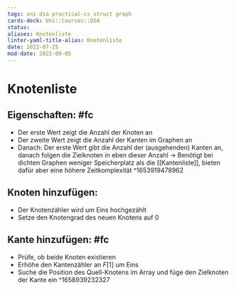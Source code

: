 ```yaml
---
tags: uni dsa practical-cs struct graph
cards-deck: Uni::Courses::DSA
status: 
aliases: Knotenliste
linter-yaml-title-alias: Knotenliste
date: 2022-07-25
mod-date: 2022-09-05
---
```


# Knotenliste

## Eigenschaften: #fc
- Der erste Wert zeigt die Anzahl der Knoten an
- Der zweite Wert zeigt die Anzahl der Kanten im Graphen an
- Danach: Der erste Wert gibt die Anzahl der (ausgehenden) Kanten an, danach folgen die Zielknoten in eben dieser Anzahl
-> Benötigt bei dichten Graphen weniger Speicherplatz als die [[Kantenliste]], bieten dafür aber eine höhere Zeitkomplexität
^1653919478962

## Knoten hinzufügen:
- Der Knotenzähler wird um Eins hochgezählt
- Setze den Knotengrad des neuen Knotens auf 0

## Kante hinzufügen: #fc
- Prüfe, ob beide Knoten existieren
- Erhöhe den Kantenzähler an $F[1]$ um Eins
- Suche die Position des Quell-Knotens im Array und füge den Zielknoten der Kante ein
^1658939232327

